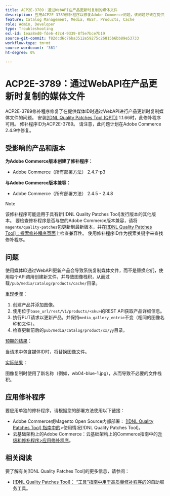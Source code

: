 ```yaml
---
title: ACP2E-3789：通过WebAPI在产品更新时复制的媒体文件
description: 应用ACP2E-3789修补程序以修复Adobe Commerce问题，该问题导致在提供媒体ID时通过WebAPI进行产品更新会复制媒体文件。
feature: Catalog Management, Media, REST, Products, Cache
role: Admin, Developer
type: Troubleshooting
exl-id: 1eaa8ed0-fde6-47c4-9339-8f5e7bce7b19
source-git-commit: f82dcd6c76ba3512e59275c26815b6bb89e53733
workflow-type: tm+mt
source-wordcount: '361'
ht-degree: 0%

---
```


# ACP2E-3789：通过WebAPI在产品更新时复制的媒体文件

ACP2E-3789修补程序修复了在提供媒体ID时通过WebAPI进行产品更新时复制媒体文件的问题。 安装[[!DNL Quality Patches Tool (QPT)]](/help/tools/quality-patches-tool/quality-patches-tool-to-self-serve-quality-patches.md) 1.1.66时，此修补程序可用。 修补程序ID为ACP2E-3789。 请注意，此问题计划在Adobe Commerce 2.4.9中修复。

## 受影响的产品和版本

**为Adobe Commerce版本创建了修补程序：**

* Adobe Commerce（所有部署方法） 2.4.7-p3

**与Adobe Commerce版本兼容：**

* Adobe Commerce（所有部署方法） 2.4.5 - 2.4.8

>[!NOTE]
>
>该修补程序可能适用于具有新[!DNL Quality Patches Tool]发行版本的其他版本。 要检查修补程序是否与您的Adobe Commerce版本兼容，请将`magento/quality-patches`包更新到最新版本，并在[[!DNL Quality Patches Tool]：搜索修补程序页面](https://experienceleague.adobe.com/tools/commerce-quality-patches/index.html)上检查兼容性。 使用修补程序ID作为搜索关键字来查找修补程序。

## 问题

使用媒体ID通过WebAPI更新产品会导致系统复制媒体文件，而不是替换它们，使用每个API调用创建新文件，并导致图像栈积，从而过载`/pub/media/catalog/products/cache/`目录。

<u>重现步骤</u>：

1. 创建产品并添加图像。
1. 使用位于`base_url/rest/V1/products/<sku>`的REST API获取产品详细信息。
1. 执行PUT请求以更新产品，并保持`media_gallery_entrie`不变（相同的图像名称和文件）。
1. 检查更新前后的`pub/media/catalog/product/xx/yy`目录。

<u>预期的结果</u>：

当请求中包含媒体ID时，将替换图像文件。

<u>实际结果</u>：

图像复制时使用了新名称（例如，wb04-blue-1.jpg），从而导致不必要的文件栈积。

## 应用修补程序

要应用单独的修补程序，请根据您的部署方法使用以下链接：

* Adobe Commerce或Magento Open Source内部部署： [[!DNL Quality Patches Tool] 指南中的](/help/tools/quality-patches-tool/usage.md)>使用情况[!DNL Quality Patches Tool]。
* 云基础架构上的Adobe Commerce：云基础架构上的Commerce指南中的[升级和修补程序>应用修补程序](https://experienceleague.adobe.com/docs/commerce-cloud-service/user-guide/develop/upgrade/apply-patches.html)。

## 相关阅读

要了解有关[!DNL Quality Patches Tool]的更多信息，请参阅：

* [[!DNL Quality Patches Tool]： “工具”指南中用于高质量修补程序的](/help/tools/quality-patches-tool/quality-patches-tool-to-self-serve-quality-patches.md)的自助服务工具。
